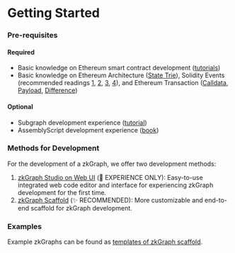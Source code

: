 # Getting Started

### Pre-requisites

#### Required

* Basic knowledge on Ethereum smart contract development ([tutorials](https://ethereum.org/en/developers/tutorials/))
* Basic knowledge on Ethereum Architecture ([State Trie](https://medium.com/@eiki1212/ethereum-state-trie-architecture-explained-a30237009d4e)), Solidity Events (recommended readings [1](https://consensys.net/blog/developers/guide-to-events-and-logs-in-ethereum-smart-contracts/), [2](https://medium.com/mycrypto/understanding-event-logs-on-the-ethereum-blockchain-f4ae7ba50378), [3](https://thegraph.com/blog/event-driven-development-unlocking-optimized-dapps-and-subgraphs/), [4](https://mirror.xyz/spacesailor.eth/LEe2yoLoqy97BWHyO6J65XhnG8t33Nmvz\_Vsa3ve7rY)), and Ethereum Transaction ([Calldata](https://www.quicknode.com/guides/ethereum-development/transactions/ethereum-transaction-calldata), [Payload](https://oxpampam.hashnode.dev/ethereum-transaction-payload-explained), [Difference](https://ethereum.stackexchange.com/questions/127048/calldata-and-payload-for-multiple-calls))

#### Optional

* Subgraph development experience ([tutorial](https://thegraph.academy/developers/defining-a-subgraph/))
* AssemblyScript development experience ([book](https://www.assemblyscript.org/concepts.html))

### Methods for Development

For the development of a zkGraph, we offer two development methods:

1. [zkGraph Studio on Web UI](1.-zkgraph-studio-ui.md) (🐣 EXPERIENCE ONLY): Easy-to-use integrated web code editor and interface for experiencing zkGraph development for the first time.
2. [zkGraph Scaffold](2.-zkgraph-scaffold.md) (✨ RECOMMENDED): More customizable and end-to-end scaffold for zkGraph development.

### Examples

Example zkGraphs can be found as [templates of zkGraph scaffold](https://github.com/hyperoracle/zkgraph-cli/tree/main/packages/create-zkgraph/templates).
